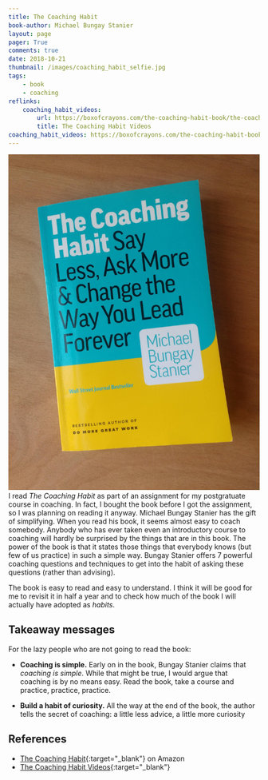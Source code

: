 ```yaml
---
title: The Coaching Habit
book-author: Michael Bungay Stanier
layout: page
pager: True
comments: true
date: 2018-10-21
thumbnail: /images/coaching_habit_selfie.jpg
tags:
    - book
    - coaching
reflinks:
    coaching_habit_videos:
        url: https://boxofcrayons.com/the-coaching-habit-book/the-coaching-habit-videos/
        title: The Coaching Habit Videos 
coaching_habit_videos: https://boxofcrayons.com/the-coaching-habit-book/the-coaching-habit-videos/
---
```


![The Coaching Habit, Michael Bungay Stanier](/images/coaching_habit_v.jpg "The Coaching Habit, Michael Bungay Stanier")
I read *The Coaching Habit* as part of an assignment for my postgratuate course in coaching. In fact, I bought the book before I got the assignment, so I was planning on reading it anyway. Michael Bungay Stanier has the gift of simplifying. When you read his book, it seems almost easy to coach somebody. Anybody who has ever taken even an introductory course to coaching will hardly be surprised by the things that are in this book. The power of the book is that it states those things that everybody knows (but few of us practice) in such a simple way. Bungay Stanier offers 7 powerful coaching questions and techniques to get into the habit of asking these questions (rather than advising).

The book is easy to read and easy to understand. I think it will be good for me to revisit it in half a year and to check how much of the book I will actually have adopted as *habits*. 

## Takeaway messages

For the lazy people who are not going to read the book:

* **Coaching is simple.** Early on in the book, Bungay Stanier claims that *coaching is simple*. While that might be true, I would argue that coaching is by no means easy. Read the book, take a course and practice, practice, practice.

* **Build a habit of curiosity.** All the way at the end of the book, the author tells the secret of coaching: a little less advice, a little more curiosity


## References

* [The Coaching Habit](https://www.amazon.com/Coaching-Habit-Less-Change-Forever/dp/0978440749){:target="_blank"} on Amazon
* [The Coaching Habit Videos](https://boxofcrayons.com/the-coaching-habit-book/the-coaching-habit-videos/){:target="_blank"}

